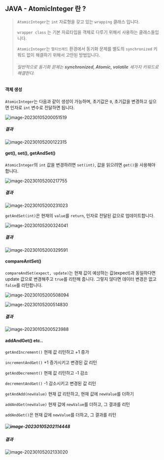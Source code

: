## JAVA - AtomicInteger 란 ?

> `AtomicInteger`는 `int` 자료형을 갖고 있는 `wrapping` 클래스 입니다.
>
> `wrapper class` 는 기본 자료타입을 객체로 다루기 위해서 사용하는 클래스들입니다.
>
> `AtomicInteger`는 `멀티쓰레드` 환경에서 동기화 문제를 별도의 `synchronized` 키워드 없이 해결하기 위해서 고안된 방법입니다.
>
> ###### 일반적으로 동기화 문제는 **synchronized, Atomic, volatile** 세가지 키워드로 해결한다.



#### 객체 생성

`AtomicInteger`는 다음과 같이 생성이 가능하며, 초기값은 `0`, 초기값을 변경하고 싶으면 인자로 `int` 변수로 전달하면 됩니다.

![image-20230105200051519](C:\Users\sbpar\AppData\Roaming\Typora\typora-user-images\image-20230105200051519.png)     

##### 결과

![image-20230105200122315](C:\Users\sbpar\AppData\Roaming\Typora\typora-user-images\image-20230105200122315.png) 



#### get(), set(), getAndSet()

`AtomicInteger`의 `int` 값을 변경하려면 `set(int)`, 값을 읽으려면 `get()`을 사용해야 합니다.

![image-20230105200217755](C:\Users\sbpar\AppData\Roaming\Typora\typora-user-images\image-20230105200217755.png) 

##### 결과

![image-20230105200231023](C:\Users\sbpar\AppData\Roaming\Typora\typora-user-images\image-20230105200231023.png) 

`getAndSet(int)`은 현재의 `value`를 `return`, 인자로 전달된 값으로 업데이트합니다.

![image-20230105200324041](C:\Users\sbpar\AppData\Roaming\Typora\typora-user-images\image-20230105200324041.png) 

##### 결과

![image-20230105200329591](C:\Users\sbpar\AppData\Roaming\Typora\typora-user-images\image-20230105200329591.png) 

#### compareAntSet()

`compareAndSet(expect, update)`는 현재 값이 예상하는 값(expect)과 동일하다면 update 값으로 변경해주고 `true`를 리턴해 줍니다. 그렇지 않다면 데이터 변경은 없고 `false`를 리턴합니다.

![image-20230105200508094](C:\Users\sbpar\AppData\Roaming\Typora\typora-user-images\image-20230105200508094.png) 

![image-20230105200514830](C:\Users\sbpar\AppData\Roaming\Typora\typora-user-images\image-20230105200514830.png) 

#####  결과

![image-20230105200523988](C:\Users\sbpar\AppData\Roaming\Typora\typora-user-images\image-20230105200523988.png) 



#### addAndGet() etc..

`getAndIncrement()` 현재 값 리턴하고 +1 증가

`incrementAndGet()` +1 증가시키고 변경된 값 리턴

`getAndDecrement()` 현재 값 리턴하고 -1 감소

`decrementAndGet()` -1 감소시키고 변경된 값 리턴

`getAndAdd(newValue)` 현재 값 리턴하고, 현재 값에 `newValue`를 더하기

`addAndGet(newValue)` 현재 값에 `newValue`를 더하고, 그 결과를 리턴

`addAndGet()`은 현재 값에 `newValue`를 더하고, 그 결과를 리턴

##### ![image-20230105202114448](C:\Users\sbpar\AppData\Roaming\Typora\typora-user-images\image-20230105202114448.png) 

##### 결과

![image-20230105202133020](C:\Users\sbpar\AppData\Roaming\Typora\typora-user-images\image-20230105202133020.png) 

